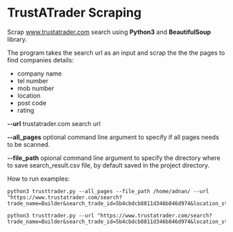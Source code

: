 # TrustATrader Scraping
Scrap www.trustatrader.com search using **Python3** and **BeautifulSoup** library.

The program takes the search url as an input and scrap the the the pages to find companies details: 
- company name
- tel number
- mob number
- location
- post code
- rating 


**--url** trustatrader.com search url

**--all_pages** optional command line argument to specify if all pages needs to be scanned.

**--file_path** opional command line argument to specify the directory where to save search_result.csv file, by default saved in the project directory.

How to run examples:
```
python3 trusttrader.py --all_pages --file_path /home/adnan/ --url "https://www.trustatrader.com/search?trade_name=Builder&search_trade_id=5b4cbdcb8811d346b846d974&location_str=Bury+St+Edmunds&lat=&lon=&trader=&search_trader_id="
```

```
python3 trusttrader.py --url "https://www.trustatrader.com/search?trade_name=Builder&search_trade_id=5b4cbdcb8811d346b846d974&location_str=Bury+St+Edmunds&lat=&lon=&trader=&search_trader_id="
```

